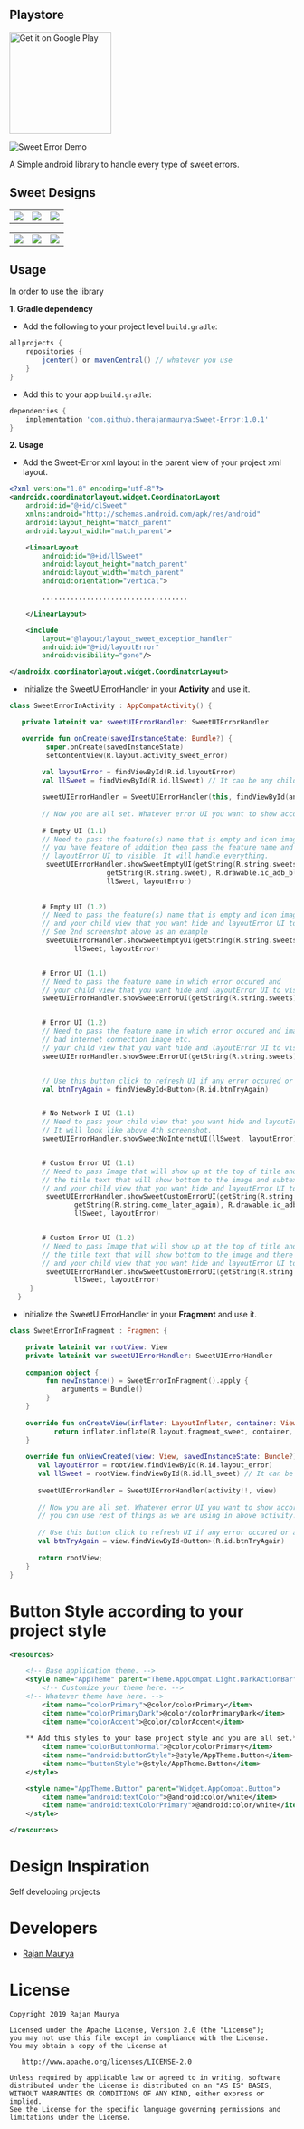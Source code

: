 ## Playstore
<a href='https://play.google.com/store/apps/details?id=com.github.therajanmaurya.sweeterror.demo'><img alt='Get it on Google Play' 
src='https://play.google.com/intl/en_us/badges/images/generic/en_badge_web_generic.png' width='180'/></a>

![Sweet Error Demo](https://raw.githubusercontent.com/therajanmaurya/Sweet-Error/master/arts/sweet_error.png)

 A Simple android library to handle every type of sweet errors.

## Sweet Designs
<table>
  <tr>
    <td><img src="https://raw.githubusercontent.com/therajanmaurya/Sweet-Error/master/arts/Home.png"></td>
    <td><img src="https://raw.githubusercontent.com/therajanmaurya/Sweet-Error/master/arts/EmptyUI.png"></td>
    <td><img src="https://raw.githubusercontent.com/therajanmaurya/Sweet-Error/master/arts/ErrorUI.png"></td>
  </tr>
</table>
<table>
  <tr>
    <td><img src="https://raw.githubusercontent.com/therajanmaurya/Sweet-Error/master/arts/NoInternetUI.png"></td>
    <td><img src="https://raw.githubusercontent.com/therajanmaurya/Sweet-Error/master/arts/NoInternet.png"></td>
    <td><img src="https://raw.githubusercontent.com/therajanmaurya/Sweet-Error/master/arts/CustomErrorUI.png"></td>
  </tr>
</table>

Usage
-----

In order to use the library

**1. Gradle dependency** 

  -  Add the following to your project level `build.gradle`:
 
```gradle
allprojects {
	repositories {
		jcenter() or mavenCentral() // whatever you use
	}
}
```
  -  Add this to your app `build.gradle`:
 
```gradle
dependencies {
	implementation 'com.github.therajanmaurya:Sweet-Error:1.0.1'
}
```

**2. Usage** 

  - Add the Sweet-Error xml layout in the parent view of your project xml layout.

```xml
<?xml version="1.0" encoding="utf-8"?>
<androidx.coordinatorlayout.widget.CoordinatorLayout
    android:id="@+id/clSweet"
    xmlns:android="http://schemas.android.com/apk/res/android"
    android:layout_height="match_parent"
    android:layout_width="match_parent">

    <LinearLayout
        android:id="@+id/llSweet"
        android:layout_height="match_parent"
        android:layout_width="match_parent"
        android:orientation="vertical">

        ....................................

    </LinearLayout>

    <include
        layout="@layout/layout_sweet_exception_handler"
        android:id="@+id/layoutError"
        android:visibility="gone"/>

</androidx.coordinatorlayout.widget.CoordinatorLayout>

```

  - Initialize the SweetUIErrorHandler in your **Activity** and use it.

```kotlin
class SweetErrorInActivity : AppCompatActivity() {

   private lateinit var sweetUIErrorHandler: SweetUIErrorHandler

   override fun onCreate(savedInstanceState: Bundle?) {
         super.onCreate(savedInstanceState)
         setContentView(R.layout.activity_sweet_error)
        
        val layoutError = findViewById(R.id.layoutError)
        val llSweet = findViewById(R.id.llSweet) // It can be any child of your xml like RelativeLayout, RecyclerView etc, as we defined in above xml.

        sweetUIErrorHandler = SweetUIErrorHandler(this, findViewById(android.R.id.content))
       
        // Now you are all set. Whatever error UI you want to show according to condition like
        
        # Empty UI (1.1)
        // Need to pass the feature(s) name that is empty and icon image of the feature that you want to show and if 
        // you have feature of addition then pass the feature name and your child view that you want hide and 
        // layoutError UI to visible. It will handle everything.
         sweetUIErrorHandler.showSweetEmptyUI(getString(R.string.sweets),
                        getString(R.string.sweet), R.drawable.ic_adb_black_24dp,
                        llSweet, layoutError)
			
			
		# Empty UI (1.2)
		// Need to pass the feature(s) name that is empty and icon image of the feature that you want to show
		// and your child view that you want hide and layoutError UI to visible. It will handle everything.
		// See 2nd screenshot above as an example
		 sweetUIErrorHandler.showSweetEmptyUI(getString(R.string.sweets), R.drawable.ic_adb_black_24dp,
				llSweet, layoutError)


		# Error UI (1.1)
		// Need to pass the feature name in which error occured and
		// your child view that you want hide and layoutError UI to visible. It will handle everything.
		sweetUIErrorHandler.showSweetErrorUI(getString(R.string.sweets), llSweet, layoutError)


		# Error UI (1.2)
		// Need to pass the feature name in which error occured and image that you want to show like 
		// bad internet connection image etc.
		// your child view that you want hide and layoutError UI to visible. It will handle everything.
		sweetUIErrorHandler.showSweetErrorUI(getString(R.string.sweets), R.drawable.ic_no_network llSweet, layoutError)


		// Use this button click to refresh UI if any error occured or any Network issue occured.
		val btnTryAgain = findViewById<Button>(R.id.btnTryAgain)


		# No Network I UI (1.1)
		// Need to pass your child view that you want hide and layoutError UI to visible. It will handle everything.
		// It will look like above 4th screenshot.
		sweetUIErrorHandler.showSweetNoInternetUI(llSweet, layoutError)


		# Custom Error UI (1.1)
		// Need to pass Image that will show up at the top of title and
		// the title text that will show bottom to the image and subtext that will show in bottom of title text.
		// and your child view that you want hide and layoutError UI to visible. It will handle everything.
		 sweetUIErrorHandler.showSweetCustomErrorUI(getString(R.string.no_sweets_found),
				getString(R.string.come_later_again), R.drawable.ic_adb_black_24dp,
				llSweet, layoutError)


		# Custom Error UI (1.2)
		// Need to pass Image that will show up at the top of title and subtitle of error message.
		// the title text that will show bottom to the image and there will be no subtext, only image and error text.
		// and your child view that you want hide and layoutError UI to visible. It will handle everything.
		 sweetUIErrorHandler.showSweetCustomErrorUI(getString(R.string.no_sweets_found), R.drawable.ic_adb_black_24dp,
				llSweet, layoutError)	
   	 }
  }
```

  - Initialize the SweetUIErrorHandler in your **Fragment** and use it.
  
```kotlin
class SweetErrorInFragment : Fragment {

    private lateinit var rootView: View
    private lateinit var sweetUIErrorHandler: SweetUIErrorHandler
    
    companion object {
         fun newInstance() = SweetErrorInFragment().apply {
             arguments = Bundle()
         }
    }
    
    override fun onCreateView(inflater: LayoutInflater, container: ViewGroup?, savedInstanceState: Bundle?): View? {
           return inflater.inflate(R.layout.fragment_sweet, container, false)
    }
    
    override fun onViewCreated(view: View, savedInstanceState: Bundle?) {
       val layoutError = rootView.findViewById(R.id.layout_error)
       val llSweet = rootView.findViewById(R.id.ll_sweet) // It can be any child of your xml like Relativelayout, RecyclerView etc, as we defined in above xml.
               
       sweetUIErrorHandler = SweetUIErrorHandler(activity!!, view)
              
       // Now you are all set. Whatever error UI you want to show according to condition like
       // you can use rest of things as we are using in above activity.
      
       // Use this button click to refresh UI if any error occured or any Network issue occured.
       val btnTryAgain = view.findViewById<Button>(R.id.btnTryAgain)
              
       return rootView;
    }
}
```

# Button Style according to your project style
```xml
<resources>

    <!-- Base application theme. -->
    <style name="AppTheme" parent="Theme.AppCompat.Light.DarkActionBar"> // whatever parent style you use.
        <!-- Customize your theme here. -->
	<!-- Whatever theme have here. -->
        <item name="colorPrimary">@color/colorPrimary</item>
        <item name="colorPrimaryDark">@color/colorPrimaryDark</item>
        <item name="colorAccent">@color/colorAccent</item>
	
	** Add this styles to your base project style and you are all set.**
        <item name="colorButtonNormal">@color/colorPrimary</item>
        <item name="android:buttonStyle">@style/AppTheme.Button</item>
        <item name="buttonStyle">@style/AppTheme.Button</item>
    </style>

    <style name="AppTheme.Button" parent="Widget.AppCompat.Button">
        <item name="android:textColor">@android:color/white</item>
        <item name="android:textColorPrimary">@android:color/white</item>
    </style>

</resources>
```

# Design Inspiration

Self developing projects

# Developers

* [Rajan Maurya](https://github.com/therajanmaurya)

# License

```
Copyright 2019 Rajan Maurya

Licensed under the Apache License, Version 2.0 (the "License");
you may not use this file except in compliance with the License.
You may obtain a copy of the License at

   http://www.apache.org/licenses/LICENSE-2.0

Unless required by applicable law or agreed to in writing, software
distributed under the License is distributed on an "AS IS" BASIS,
WITHOUT WARRANTIES OR CONDITIONS OF ANY KIND, either express or implied.
See the License for the specific language governing permissions and
limitations under the License.

```




